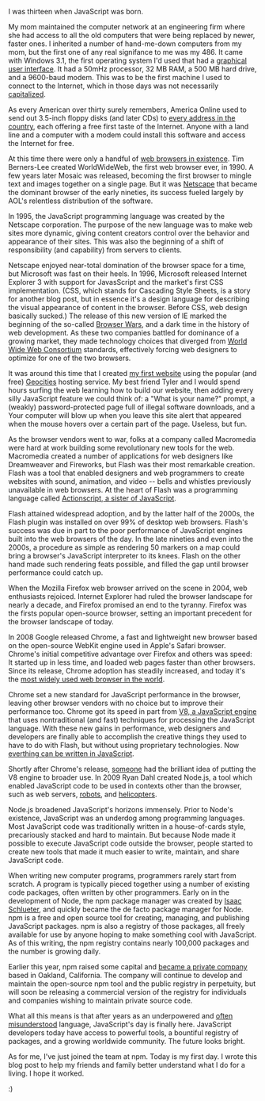 <!--
title: Twenty Years with JavaScript
description: npm is amazing; I want my mom to understand why.
published_at: 2014-08-18
-->

I was thirteen when JavaScript was born.

My mom maintained the computer network at an engineering firm where she had access to all the old computers that were being replaced by newer, faster ones. I inherited a number of hand-me-down computers from my mom, but the first one of any real signifance to me was my 486. It came with Windows 3.1, the first operating system I'd used that had a [graphical user interface](http://goo.gl/IBLkWy). It had a 50mHz processor, 32 MB RAM, a 500 MB hard drive, and a 9600-baud modem. This was to be the first machine I used to connect to the Internet, which in those days was not necessarily [capitalized](http://en.wikipedia.org/wiki/Capitalization_of_%22Internet%22).

As every American over thirty surely remembers, America Online used to send out 3.5-inch floppy disks (and later CDs) to [every address in the country](http://techcrunch.com/2010/12/28/aol-floppy-disk/), each offering a free first taste of the Internet. Anyone with a land line and a computer with a modem could install this software and access the Internet for free.

At this time there were only a handful of [web browsers in existence](http://upload.wikimedia.org/wikipedia/commons/7/74/Timeline_of_web_browsers.svg). Tim Berners-Lee created WorldWideWeb, the first web browser ever, in 1990. A few years later Mosaic was released, becoming the first browser to mingle text and images together on a single page. But it was [Netscape](http://en.wikipedia.org/wiki/JavaScript#Birth_at_Netscape) that became the dominant browser of the early nineties, its success fueled largely by AOL's relentless distribution of the software.

In 1995, the JavaScript programming language was created by the Netscape corporation. The purpose of the new language was to make web sites more dynamic, giving content creators control over the behavior and appearance of their sites. This was also the beginning of a shift of responsibility (and capability) from servers to clients.

Netscape enjoyed near-total domination of the browser space for a time, but Microsoft was fast on their heels. In 1996, Microsoft released Internet Explorer 3 with support for JavasScript and the market's first CSS implementation. (CSS, which stands for Cascading Style Sheets, is a story for another blog post, but in essence it's a design language for describing the visual appearance of content in the browser. Before CSS, web design basically sucked.) The release of this new version of IE marked the beginning of the so-called [Browser Wars](http://en.wikipedia.org/wiki/Browser_wars#The_first_browser_war), and a dark time in the history of web development. As these two companies battled for dominance of a growing market, they made technology choices that diverged from [World Wide Web Consortium](http://en.wikipedia.org/wiki/World_Wide_Web_Consortium) standards, effectively forcing web designers to optimize for one of the two browsers.

It was around this time that I created [my first website](http://www.geocities.ws/chinageek/) using the popular (and free) [Geocities](http://en.wikipedia.org/wiki/GeoCities#History) hosting service. My best friend Tyler and I would spend hours surfing the web learning how to build our website, then adding every silly JavaScript feature we could think of: a "What is your name?" prompt, a (weakly) password-protected page full of illegal software downloads, and a Your computer will blow up when you leave this site alert that appeared when the mouse hovers over a certain part of the page. Useless, but fun.

As the browser vendors went to war, folks at a company called Macromedia were hard at work building some revolutionary new tools for the web. Macromedia created a number of applications for web designers like Dreamweaver and Fireworks, but Flash was their most remarkable creation. Flash was a tool that enabled designers and web programmers to create websites with sound, animation, and video -- bells and whistles previously unavailable in web browsers. At the heart of Flash was a programming language called [Actionscript, a sister of JavaScript](http://en.wikipedia.org/wiki/ActionScript).

Flash attained widespread adoption, and by the latter half of the 2000s, the Flash plugin was installed on over 99% of desktop web browsers. Flash's success was due in part to the poor performance of JavaScript engines built into the web browsers of the day. In the late nineties and even into the 2000s, a procedure as simple as rendering 50 markers on a map could bring a browser's JavaScript interpreter to its knees. Flash on the other hand made such rendering feats possible, and filled the gap until browser performance could catch up.

When the Mozilla Firefox web browser arrived on the scene in 2004, web enthusiasts rejoiced. Internet Explorer had ruled the browser landscape for nearly a decade, and Firefox promised an end to the tyranny. Firefox was the firsts popular open-source browser, setting an important precedent for the browser landscape of today.

In 2008 Google released Chrome, a fast and lightweight new browser based on the open-source WebKit engine used in Apple's Safari browser. Chrome's initial competitive advantage over Firefox and others was speed: It started up in less time, and loaded web pages faster than other browsers. Since its release, Chrome adoption has steadily increased, and today it's the [most widely used web browser in the world](http://en.wikipedia.org/wiki/Usage_share_of_web_browsers).

Chrome set a new standard for JavaScript performance in the browser, leaving other browser vendors with no choice but to improve their performance too. Chrome got its speed in part from [V8, a JavaScript engine](https://developers.google.com/v8/) that uses nontraditional (and fast) techniques for processing the JavaScript language. With these new gains in performance, web designers and developers are finally able to accomplish the creative things they used to have to do with Flash, but without using proprietary technologies. Now [everthing can be written in JavaScript](http://blog.codinghorror.com/the-principle-of-least-power/).

Shortly after Chrome's release, [someone](http://www.quora.com/Who-is-Ryan-Dahl) had the brilliant idea of putting the V8 engine to broader use. In 2009 Ryan Dahl created Node.js, a tool which enabled JavaScript code to be used in contexts other than the browser, such as web servers, [robots](http://nodebots.io/), and [helicopters](http://nodecopter.com/).

Node.js broadened JavaScript's horizons immensely. Prior to Node's existence, JavaScript was an underdog among programming languages. Most JavaScript code was traditionally written in a house-of-cards style, precariously stacked and hard to maintain. But because Node made it possible to execute JavaScript code outside the browser, people started to create new tools that made it much easier to write, maintain, and share JavaScript code.

When writing new computer programs, programmers rarely start from scratch. A program is typically pieced together using a number of existing code packages, often written by other programmers. Early on in the development of Node, the npm package manager was created by [Isaac Schlueter](http://izs.me/), and quickly became the de facto package manager for Node. npm is a free and open source tool for creating, managing, and publishing JavaScript packages. npm is also a registry of those packages, all freely available for use by anyone hoping to make something cool with JavaScript. As of this writing, the npm registry contains nearly 100,000 packages and the number is growing daily.

Earlier this year, npm raised some capital and [became a private company](http://www.npmjs.com/policies/trademark/) based in Oakland, California. The company will continue to develop and maintain the open-source npm tool and the public registry in perpetuity, but will soon be releasing a commercial version of the registry for individuals and companies wishing to maintain private source code.

What all this means is that after years as an underpowered and [often misunderstood](http://javascript.crockford.com/javascript.html) language, JavaScript's day is finally here. JavaScript developers today have access to powerful tools, a bountiful registry of packages, and a growing worldwide community. The future looks bright.

As for me, I've just joined the team at npm. Today is my first day. I wrote this blog post to help my friends and family better understand what I do for a living. I hope it worked.

:)
